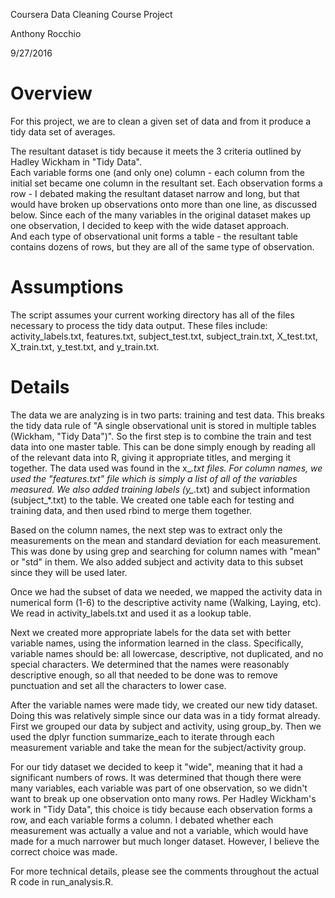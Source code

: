 Coursera Data Cleaning Course Project

Anthony Rocchio

9/27/2016


# Overview

For this project, we are to clean a given set of data and from it produce a tidy data set of averages.

The resultant dataset is tidy because it meets the 3 criteria outlined by Hadley Wickham in "Tidy Data".  
Each variable forms one (and only one) column - each column from the initial set became one column in the resultant set. 
Each observation forms a row - I debated making the resultant dataset narrow and long, but that would have broken up observations
onto more than one line, as discussed below.  Since each of the many variables in the original dataset makes up one observation,
I decided to keep with the wide dataset approach.  
And each type of observational unit forms a table - the resultant table contains dozens of rows, but they are all of the same
type of observation.

# Assumptions

The script assumes your current working directory has all of the files necessary to process the tidy data output.  These files include:
activity_labels.txt, features.txt, subject_test.txt, subject_train.txt, X_test.txt, X_train.txt, y_test.txt, and y_train.txt.

# Details

The data we are analyzing is in two parts: training and test data.  This breaks the tidy data rule of 
"A single observational unit is stored in multiple tables (Wickham, "Tidy Data")".  So the first step is 
to combine the train and test data into one master table.  This can be done simply enough by reading 
all of the relevant data into R, giving it appropriate titles, and merging it together.  The data used 
was found in the x_*.txt files.  For column names, we used the "features.txt" file which is simply a list 
of all of the variables measured.  We also added training labels (y_*.txt) and subject information (subject_*.txt) 
to the table.  We created one table each for testing and training data, and then used rbind to merge them together.

Based on the column names, the next step was to extract only the measurements on the mean and standard deviation for 
each measurement.  This was done by using grep and searching for column names with "mean" or "std" in them.  We also 
added subject and activity data to this subset since they will be used later.

Once we had the subset of data we needed, we mapped the activity data in numerical form (1-6) to the descriptive 
activity name (Walking, Laying, etc).  We read in activity_labels.txt and used it as a lookup table.

Next we created more appropriate labels for the data set with better variable names, using the information learned 
in the class.  Specifically, variable names should be: all lowercase, descriptive, not duplicated, and no special 
characters.  We determined that the names were reasonably descriptive enough, so all that needed to be done was to remove 
punctuation and set all the characters to lower case.

After the variable names were made tidy, we created our new tidy dataset.  Doing this was relatively simple since our data 
was in a tidy format already.  First we grouped our data by subject and activity, using group_by.  Then we used the dplyr function 
summarize_each to iterate through each measurement variable and take the mean for the subject/activity group.

For our tidy dataset we decided to keep it "wide", meaning that it had a significant numbers of rows.  It was determined 
that though there were many variables, each variable was part of one observation, so we didn't want to break up one observation 
onto many rows.  Per Hadley Wickham's work in "Tidy Data", this choice is tidy because each observation forms a row, and each variable 
forms a column.  I debated whether each measurement was actually a value and not a variable, which would have made for a much narrower 
but much longer dataset.  However, I believe the correct choice was made.

For more technical details, please see the comments throughout the actual R code in run_analysis.R.

